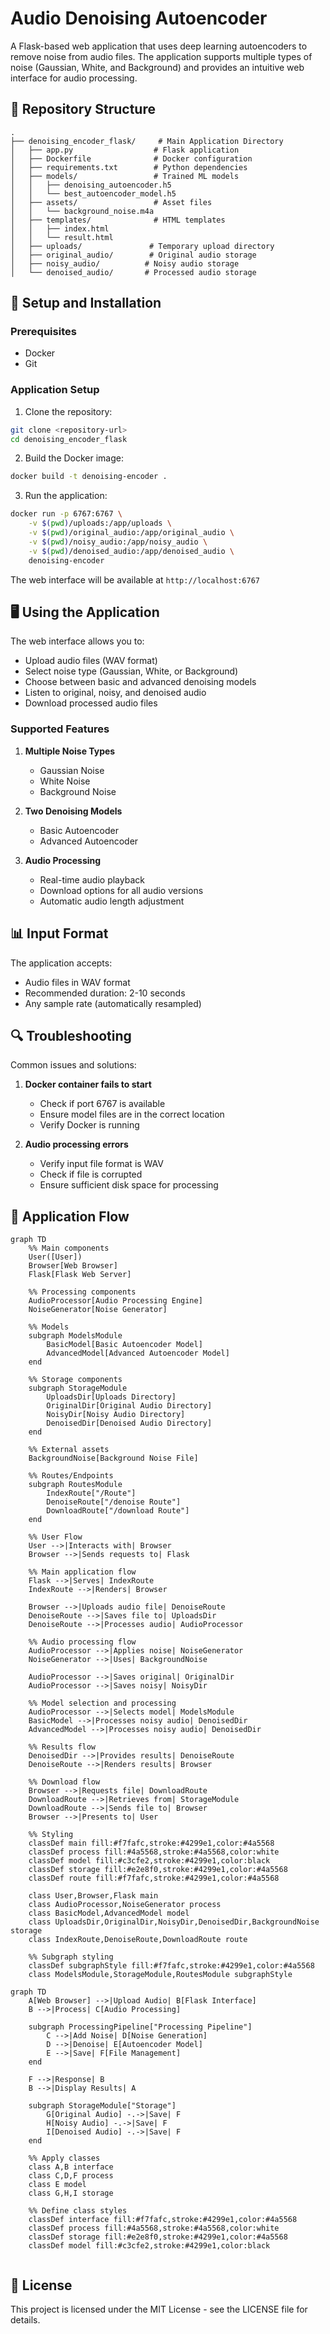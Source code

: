 # Audio Denoising Autoencoder

A Flask-based web application that uses deep learning autoencoders to remove noise from audio files. The application supports multiple types of noise (Gaussian, White, and Background) and provides an intuitive web interface for audio processing.

## 📁 Repository Structure

```
.
├── denoising_encoder_flask/     # Main Application Directory
│   ├── app.py                  # Flask application
│   ├── Dockerfile              # Docker configuration
│   ├── requirements.txt        # Python dependencies
│   ├── models/                 # Trained ML models
│   │   ├── denoising_autoencoder.h5
│   │   └── best_autoencoder_model.h5
│   ├── assets/                 # Asset files
│   │   └── background_noise.m4a
│   ├── templates/              # HTML templates
│   │   ├── index.html
│   │   └── result.html
│   ├── uploads/               # Temporary upload directory
│   ├── original_audio/        # Original audio storage
│   ├── noisy_audio/          # Noisy audio storage
│   └── denoised_audio/       # Processed audio storage
```

## 🚀 Setup and Installation

### Prerequisites

- Docker
- Git

### Application Setup

1. Clone the repository:
```bash
git clone <repository-url>
cd denoising_encoder_flask
```

2. Build the Docker image:
```bash
docker build -t denoising-encoder .
```

3. Run the application:
```bash
docker run -p 6767:6767 \
    -v $(pwd)/uploads:/app/uploads \
    -v $(pwd)/original_audio:/app/original_audio \
    -v $(pwd)/noisy_audio:/app/noisy_audio \
    -v $(pwd)/denoised_audio:/app/denoised_audio \
    denoising-encoder
```

The web interface will be available at `http://localhost:6767`

## 🖥️ Using the Application

The web interface allows you to:
- Upload audio files (WAV format)
- Select noise type (Gaussian, White, or Background)
- Choose between basic and advanced denoising models
- Listen to original, noisy, and denoised audio
- Download processed audio files

### Supported Features

1. **Multiple Noise Types**
   - Gaussian Noise
   - White Noise
   - Background Noise

2. **Two Denoising Models**
   - Basic Autoencoder
   - Advanced Autoencoder

3. **Audio Processing**
   - Real-time audio playback
   - Download options for all audio versions
   - Automatic audio length adjustment

## 📊 Input Format

The application accepts:
- Audio files in WAV format
- Recommended duration: 2-10 seconds
- Any sample rate (automatically resampled)

## 🔍 Troubleshooting

Common issues and solutions:

1. **Docker container fails to start**
   - Check if port 6767 is available
   - Ensure model files are in the correct location
   - Verify Docker is running

2. **Audio processing errors**
   - Verify input file format is WAV
   - Check if file is corrupted
   - Ensure sufficient disk space for processing

## 📜 Application Flow


```mermaid
graph TD
    %% Main components
    User([User])
    Browser[Web Browser]
    Flask[Flask Web Server]
    
    %% Processing components
    AudioProcessor[Audio Processing Engine]
    NoiseGenerator[Noise Generator]
    
    %% Models
    subgraph ModelsModule
        BasicModel[Basic Autoencoder Model]
        AdvancedModel[Advanced Autoencoder Model]
    end
    
    %% Storage components
    subgraph StorageModule
        UploadsDir[Uploads Directory]
        OriginalDir[Original Audio Directory]
        NoisyDir[Noisy Audio Directory]
        DenoisedDir[Denoised Audio Directory]
    end
    
    %% External assets
    BackgroundNoise[Background Noise File]
    
    %% Routes/Endpoints
    subgraph RoutesModule
        IndexRoute["/Route"]
        DenoiseRoute["/denoise Route"]
        DownloadRoute["/download Route"]
    end
    
    %% User Flow
    User -->|Interacts with| Browser
    Browser -->|Sends requests to| Flask
    
    %% Main application flow
    Flask -->|Serves| IndexRoute
    IndexRoute -->|Renders| Browser
    
    Browser -->|Uploads audio file| DenoiseRoute
    DenoiseRoute -->|Saves file to| UploadsDir
    DenoiseRoute -->|Processes audio| AudioProcessor
    
    %% Audio processing flow
    AudioProcessor -->|Applies noise| NoiseGenerator
    NoiseGenerator -->|Uses| BackgroundNoise
    
    AudioProcessor -->|Saves original| OriginalDir
    AudioProcessor -->|Saves noisy| NoisyDir
    
    %% Model selection and processing
    AudioProcessor -->|Selects model| ModelsModule
    BasicModel -->|Processes noisy audio| DenoisedDir
    AdvancedModel -->|Processes noisy audio| DenoisedDir
    
    %% Results flow
    DenoisedDir -->|Provides results| DenoiseRoute
    DenoiseRoute -->|Renders results| Browser
    
    %% Download flow
    Browser -->|Requests file| DownloadRoute
    DownloadRoute -->|Retrieves from| StorageModule
    DownloadRoute -->|Sends file to| Browser
    Browser -->|Presents to| User
    
    %% Styling
    classDef main fill:#f7fafc,stroke:#4299e1,color:#4a5568
    classDef process fill:#4a5568,stroke:#4a5568,color:white
    classDef model fill:#c3cfe2,stroke:#4299e1,color:black
    classDef storage fill:#e2e8f0,stroke:#4299e1,color:#4a5568
    classDef route fill:#f7fafc,stroke:#4299e1,color:#4a5568

    class User,Browser,Flask main
    class AudioProcessor,NoiseGenerator process
    class BasicModel,AdvancedModel model
    class UploadsDir,OriginalDir,NoisyDir,DenoisedDir,BackgroundNoise storage
    class IndexRoute,DenoiseRoute,DownloadRoute route

    %% Subgraph styling
    classDef subgraphStyle fill:#f7fafc,stroke:#4299e1,color:#4a5568
    class ModelsModule,StorageModule,RoutesModule subgraphStyle

```
```mermaid
graph TD
    A[Web Browser] -->|Upload Audio| B[Flask Interface]
    B -->|Process| C[Audio Processing]

    subgraph ProcessingPipeline["Processing Pipeline"]
        C -->|Add Noise| D[Noise Generation]
        D -->|Denoise| E[Autoencoder Model]
        E -->|Save| F[File Management]
    end

    F -->|Response| B
    B -->|Display Results| A

    subgraph StorageModule["Storage"]
        G[Original Audio] -.->|Save| F
        H[Noisy Audio] -.->|Save| F
        I[Denoised Audio] -.->|Save| F
    end

    %% Apply classes
    class A,B interface
    class C,D,F process
    class E model
    class G,H,I storage

    %% Define class styles
    classDef interface fill:#f7fafc,stroke:#4299e1,color:#4a5568
    classDef process fill:#4a5568,stroke:#4a5568,color:white
    classDef storage fill:#e2e8f0,stroke:#4299e1,color:#4a5568
    classDef model fill:#c3cfe2,stroke:#4299e1,color:black


```
## 📝 License

This project is licensed under the MIT License - see the LICENSE file for details.
